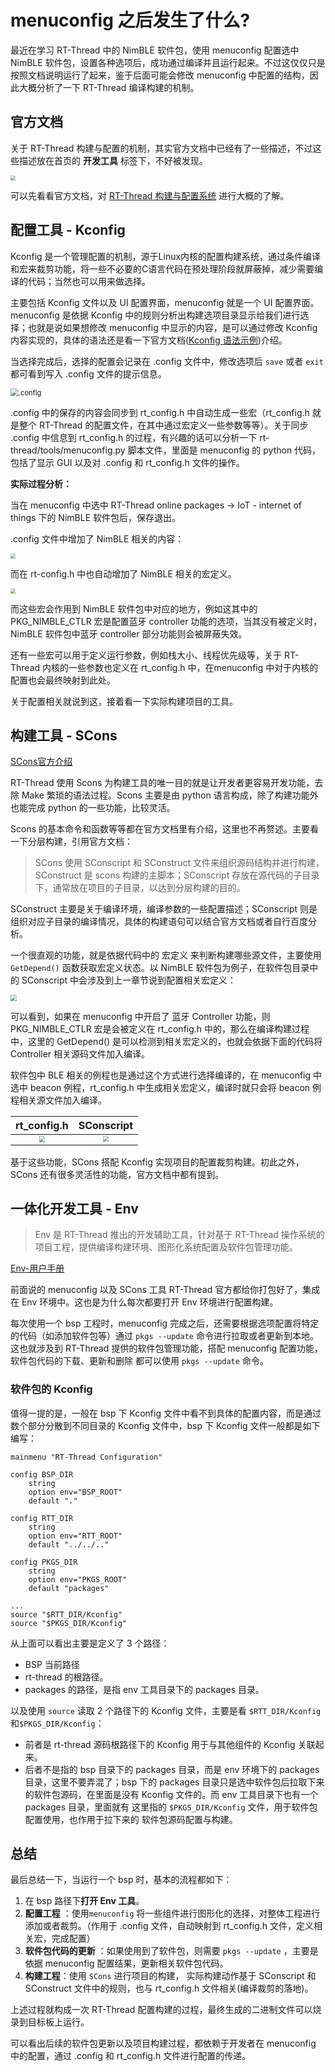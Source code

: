# menuconfig 之后发生了什么?

最近在学习 RT-Thread 中的 NimBLE 软件包，使用 menuconfig 配置选中 NimBLE 软件包，设置各种选项后，成功通过编译并且运行起来。不过这仅仅只是按照文档说明运行了起来，鉴于后面可能会修改 menuconfig 中配置的结构，因此大概分析了一下 RT-Thread 编译构建的机制。

## 官方文档

关于 RT-Thread 构建与配置的机制，其实官方文档中已经有了一些描述，不过这些描述放在首页的 **开发工具**  标签下，不好被发现。

<img src=".\image\官方页面.png" style="zoom: 50%;" />

可以先看看官方文档，对 [RT-Thread 构建与配置系统](https://www.rt-thread.org/document/site/#/development-tools/build-config-system/summary) 进行大概的了解。

## 配置工具 - Kconfig

Kconfig 是一个管理配置的机制，源于Linux内核的配置构建系统，通过条件编译和宏来裁剪功能，将一些不必要的C语言代码在预处理阶段就屏蔽掉，减少需要编译的代码；当然也可以用来做选择。

主要包括 Kconfig 文件以及 UI 配置界面，menuconfig 就是一个 UI 配置界面。menuconfig 是依据 Kconfig 中的规则分析出构建选项目录显示给我们进行选择；也就是说如果想修改 menuconfig 中显示的内容，是可以通过修改 Kconfig 内容实现的，具体的语法还是看一下官方文档([Kconfig 语法示例](https://www.rt-thread.org/document/site/#/development-tools/build-config-system/Kconfig?id=kconfig%e8%af%ad%e6%b3%95%e5%8f%8a%e7%a4%ba%e4%be%8b))介绍。

当选择完成后，选择的配置会记录在 .config 文件中，修改选项后 `save` 或者 `exit` 都可看到写入 .config 文件的提示信息。

<img src="image/config.png" alt=".config" style="zoom: 80%;" />

 .config 中的保存的内容会同步到 rt_config.h 中自动生成一些宏（rt_config.h 就是整个 RT-Thread 的配置文件，在其中通过宏定义一些参数等等）。关于同步 .config 中信息到 rt_config.h 的过程，有兴趣的话可以分析一下 rt-thread/tools/menuconfig.py 脚本文件，里面是 menuconfig 的 python 代码，包括了显示 GUI 以及对 .config 和 rt_config.h 文件的操作。



**实际过程分析：**

当在 menuconfig 中选中 RT-Thread online packages -> IoT - internet of things 下的 NimBLE 软件包后，保存退出。

.config 文件中增加了 NimBLE 相关的内容：

<img src="./image/config-NimBLE.png" style="zoom:50%;" />

而在 rt-config.h 中也自动增加了 NimBLE 相关的宏定义。

<img src="./image/rtconfig-NimBLE.png" style="zoom:50%;" />

而这些宏会作用到 NimBLE 软件包中对应的地方，例如这其中的 PKG_NIMBLE_CTLR 宏是配置蓝牙 controller 功能的选项，当其没有被定义时，NimBLE 软件包中蓝牙 controller 部分功能则会被屏蔽失效。

还有一些宏可以用于定义运行参数，例如栈大小、线程优先级等，关于 RT-Thread 内核的一些参数也定义在 rt_config.h 中，在menuconfig 中对于内核的配置也会最终映射到此处。

关于配置相关就说到这，接着看一下实际构建项目的工具。



## 构建工具 - SCons

[SCons官方介绍](https://www.rt-thread.org/document/site/#/development-tools/build-config-system/SCons)

RT-Thread 使用 Scons 为构建工具的唯一目的就是让开发者更容易开发功能，去除 Make 繁琐的语法过程。Scons 主要是由 python 语言构成，除了构建功能外也能完成 python 的一些功能，比较灵活。

Scons 的基本命令和函数等等都在官方文档里有介绍，这里也不再赘述。主要看一下分层构建，引用官方文档：

>   SCons 使用 SConscript 和 SConstruct 文件来组织源码结构并进行构建，SConstruct 是 scons 构建的主脚本；SConscript 存放在源代码的子目录下，通常放在项目的子目录，以达到分层构建的目的。

SConstruct 主要是关于编译环境，编译参数的一些配置描述；SConscript 则是组织对应子目录的编译情况，具体的构建语句可以结合官方文档或者自行百度分析。

一个很直观的功能，就是依据代码中的 宏定义 来判断构建哪些源文件，主要使用 `GetDepend()` 函数获取宏定义状态。以 NimBLE 软件包为例子，在软件包目录中的 SConscript 中会涉及到上一章节说到配置相关宏定义：

<img src="image/SConscript-1.png" style="zoom:60%;" />

可以看到，如果在 menuconfig  中开启了 蓝牙 Controller 功能，则 PKG_NIMBLE_CTLR 宏是会被定义在 rt_config.h 中的，那么在编译构建过程中，这里的 GetDepend() 是可以检测到相关宏定义的，也就会依据下面的代码将 Controller 相关源码文件加入编译。

软件包中 BLE 相关的例程也是通过这个方式进行选择编译的，在 menuconfig 中选中 beacon 例程，rt_config.h 中生成相关宏定义，编译时就只会将 beacon 例程相关源文件加入编译。

|                      rt_config.h                       |                       SConscript                       |
| :----------------------------------------------------: | :----------------------------------------------------: |
| <img src="image/SConscript-2.png" style="zoom:60%;" /> | <img src="image/SConscript-3.png" style="zoom:55%;" /> |

基于这些功能，SCons 搭配 Kconfig 实现项目的配置裁剪构建。初此之外，SCons 还有很多灵活性的功能，官方文档中都有提到。



## 一体化开发工具 - Env

>   Env 是 RT-Thread 推出的开发辅助工具，针对基于 RT-Thread 操作系统的项目工程，提供编译构建环境、图形化系统配置及软件包管理功能。

[Env-用户手册](https://www.rt-thread.org/document/site/#/development-tools/env/env)

前面说的 menuconfig 以及 SCons 工具 RT-Thread 官方都给你打包好了，集成在 Env 环境中。这也是为什么每次都要打开 Env 环境进行配置构建。

每次使用一个 bsp 工程时，menuconfig  完成之后，还需要根据选项配置将特定的代码（如添加软件包等）通过 `pkgs --update` 命令进行拉取或者更新到本地。这也就涉及到 RT-Thread 提供的软件包管理功能，搭配 menuconfig 配置功能，软件包代码的下载、更新和删除 都可以使用 `pkgs --update` 命令。



### 软件包的 Kconfig

值得一提的是，一般在 bsp 下 Kconfig 文件中看不到具体的配置内容，而是通过数个部分分散到不同目录的 Kconfig 文件中，bsp 下 Kconfig 文件一般都是如下编写：

```
mainmenu "RT-Thread Configuration"

config BSP_DIR
    string
    option env="BSP_ROOT"
    default "."

config RTT_DIR
    string
    option env="RTT_ROOT"
    default "../../.."

config PKGS_DIR
    string
    option env="PKGS_ROOT"
    default "packages"
    
...
source "$RTT_DIR/Kconfig"
source "$PKGS_DIR/Kconfig"
```

从上面可以看出主要是定义了 3 个路径：

-   BSP 当前路径
-   rt-thread 的根路径。
-   packages 的路径，是指 env 工具目录下的 packages 目录。

以及使用 `source` 读取 2 个路径下的 Kconfig 文件，主要是看 `$RTT_DIR/Kconfig` 和`$PKGS_DIR/Kconfig`：

-   前者是 rt-thread 源码根路径下的 Kconfig 用于与其他组件的 Kconfig 关联起来。
-   后者不是指的 bsp 目录下的 packages 目录，而是 env 环境下的 packages 目录，这里不要弄混了；bsp 下的  packages 目录只是选中软件包后拉取下来的软件包源码，在里面是没有 Kconfig 文件的。而 env 工具目录下也有一个 packages 目录，里面就有 这里指的 `$PKGS_DIR/Kconfig` 文件，用于软件包配置使用，也作用于拉下来的 软件包源码配置与构建。



## 总结

最后总结一下，当运行一个 bsp 时，基本的流程都如下：

1.  在 bsp 路径下**打开 Env 工具**。
2.  **配置工程** ：使用`menuconfig` 将一些组件进行图形化的选择，对整体工程进行添加或者裁剪。（作用于 .config 文件，自动映射到 rt_config.h 文件，定义相关宏，完成配置）
3.  **软件包代码的更新** ：如果使用到了软件包，则需要 `pkgs --update` ，主要是依据 menuconfig 配置结果，更新相关软件包代码。
4.  **构建工程**：使用 `SCons` 进行项目的构建， 实际构建动作基于 SConscript 和 SConstruct 文件中的规则，也与 rt_config.h 文件相关(编译裁剪的落地)。

上述过程就构成一次 RT-Thread 配置构建的过程，最终生成的二进制文件可以烧录到目标板上运行。

可以看出后续的软件包更新以及项目构建过程，都依赖于开发者在 menuconfig 中的配置，通过 .config 和 rt_config.h 文件进行配置的传递。


